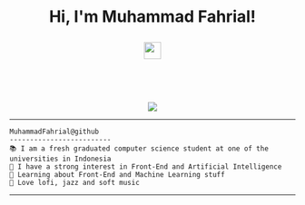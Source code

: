 <h1 align="center">
Hi, I'm Muhammad Fahrial!
  
  <img src="https://media.giphy.com/media/hvRJCLFzcasrR4ia7z/giphy.gif" width="30"></h1>

<br/>


</br>

<!-- Typing SVG by DenverCoder1 - https://github.com/DenverCoder1/readme-typing-svg -->
<p align="center">
  <a href="https://github.com/DenverCoder1/readme-typing-svg"><img src="https://readme-typing-svg.herokuapp.com?lines=Front+End+Web+Developer;Always%20learning%20new%20things&center=true&width=380&height=45"></a>
</p>

<hr>

```
MuhammadFahrial@github
-------------------------
📚 I am a fresh graduated computer science student at one of the universities in Indonesia
📝 I have a strong interest in Front-End and Artificial Intelligence
🌱 Learning about Front-End and Machine Learning stuff
🎵 Love lofi, jazz and soft music
```
<hr>

<!---
MuhammadFahrial/MuhammadFahrial is a ✨ special ✨ repository because its `README.md` (this file) appears on your GitHub profile.
You can click the Preview link to take a look at your changes.
--->

